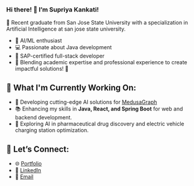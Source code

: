 ### Hi there! 👋 I’m Supriya Kankati!

🌟 Recent graduate from San Jose State University with a specialization in Artificial Intelligence at san jose state university.

- 🤖 AI/ML enthusiast  
- 💻 Passionate about Java development  
- 🔧 SAP-certified full-stack developer  
- 🎯 Blending academic expertise and professional experience to create impactful solutions! 🚀

## 🔭 What I'm Currently Working On:
- 🌟 Developing cutting-edge AI solutions for [MedusaGraph](https://github.com/Supriyakankati/Optimization-of-Protein-Ligand-Molecular-Docking-using-AI-ML.git)
- 📚 Enhancing my skills in **Java, React, and Spring Boot** for web and backend development.
- 🧪 Exploring AI in pharmaceutical drug discovery and electric vehicle charging station optimization.

## 🤝 Let’s Connect:
- 🌐 [Portfolio](https://supriyakankati.github.io/#contact)
- 💼 [LinkedIn](https://www.linkedin.com/in/supriya99/)
- 📧 [Email](supriyakankati2@gmail.com)
